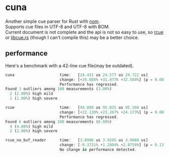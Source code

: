# cuna

Another simple cue parser for Rust with [nom](https://github.com/Geal/nom).  
Supports cue files in UTF-8 and UTF-8 with BOM.  
Current document is not complete and the api is not so easy to use, so [rcue](https://github.com/gyng/rcue) or [libcue.rs](https://github.com/mistydemeo/libcue.rs) (though I can't compile this) may be a better choice.

## performance
Here's a benchmark with a 42-line cue file(may be outdated).
``` rust
cuna                    time:   [24.431 us 24.577 us 24.722 us]
                        change: [+29.680% +31.073% +32.504%] (p = 0.00 < 0.05)
                        Performance has regressed.
Found 3 outliers among 100 measurements (3.00%)
  2 (2.00%) high mild
  1 (1.00%) high severe

rcue                    time:   [94.889 us 95.035 us 95.208 us]
                        change: [+22.130% +23.267% +24.173%] (p = 0.00 < 0.05)
                        Performance has regressed.
Found 6 outliers among 100 measurements (6.00%)
  4 (4.00%) high mild
  2 (2.00%) high severe

rcue_no_buf_reader      time:   [3.8906 us 3.9295 us 3.9688 us]
                        change: [-0.3731% +1.2804% +2.8758%] (p = 0.13 > 0.05)
                        No change in performance detected.
```